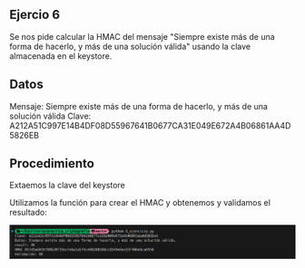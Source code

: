 ## Ejercio 6

Se nos pide calcular la HMAC del mensaje "Siempre existe más de una forma de hacerlo, y más de una solución válida" usando la clave almacenada en el keystore.

## Datos

Mensaje: Siempre existe más de una forma de hacerlo, y más de una solución válida
Clave: A212A51C997E14B4DF08D55967641B0677CA31E049E672A4B06861AA4D5826EB

## Procedimiento

Extaemos la clave del keystore

Utilizamos la función para crear el HMAC y obtenemos y validamos el resultado:

![Ejercicio 6](./imgs/6.png)